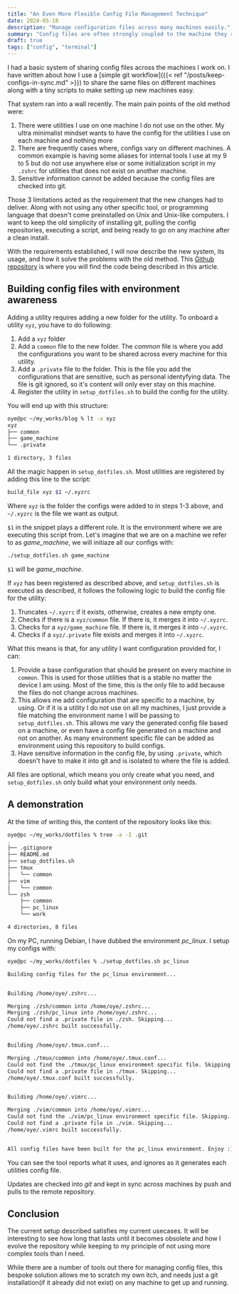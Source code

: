 ```yaml
---
title: "An Even More Flexible Config File Management Technique"
date: 2024-05-18
description: "Manage configuration files across many machines easily."
summary: "Config files are often strongly coupled to the machine they reside on. This create a need to have the configuration setup vary from machine to machine. I will be writing about how I have revamped my config workflow to accomodate this specific need."
draft: true
tags: ["config", "terminal"]
---
```


I had a basic system of sharing config files across the machines I work on. I have written about how I use a [simple git workflow]({{< ref "/posts/keep-configs-in-sync.md" >}}) to share the same files on different machines along with a tiny scripts to make setting up new machines easy.

That system ran into a wall recently. The main pain points of the old method were:
1. There were utilities I use on one machine I do not use on the other. My ultra minimalist mindset wants to have the config for the utilities I use on each machine and nothing more
2. There are frequently cases where, configs vary on different machines. A common example is having some aliases for internal tools I use at my 9 to 5 but do not use anywhere else or some initialization script in my `.zshrc` for utilities that does not exist on another machine.
3. Sensitive information cannot be added because the config files are checked into git.

Those 3 limitations acted as the requirement that the new changes had to deliver. Along with not using any other specific tool, or programming language that doesn't come preinstalled on Unix and Unix-like computers. I want to keep the old simplicity of installing git, pulling the config repositories, executing a script, and being ready to go on any machine after a clean install.

With the requirements established, I will now describe the new system, its usage, and how it solve the problems with the old method. This [Github repository](https://github.com/Oyekunle-Mark/dotfiles) is where you will find the code being described in this article.

## Building config files with environment awareness

Adding a utility requires adding a new folder for the utility. To onboard a utility `xyz`, you have to do following:
1. Add a `xyz` folder
2. Add a `common` file to the new folder. The *common* file is where you add the configurations you want to be shared across every machine for this utility.
3. Add a `.private` file to the folder. This is the file you add the configurations that are sensitive, such as personal identyfying data. The file is git ignored, so it's content will only ever stay on this machine.
4. Register the utility in `setup_dotfiles.sh` to build the config for the utility.

You will end up with this structure:

```sh
oye@pc ~/my_works/blog % lt -a xyz
xyz
├── common
├── game_machine
└── .private

1 directory, 3 files
```

All the magic happen in `setup_dotfiles.sh`. Most utilities are registered by adding this line to the script:

```sh
build_file xyz $1 ~/.xyzrc
```

Where `xyz` is the folder the configs were added to in steps 1-3 above, and `~/.xyzrc` is the file we want as output.

`$1` in the snippet plays a different role. It is the environment where we are executing this script from. Let's imagine that we are on a machine we refer to as *game_machine*, we will initiaze all our configs with:

```sh
./setup_dotfiles.sh game_machine
```

`$1` will be *game_machine*.

If `xyz` has been registered as described above, and `setup_dotfiles.sh` is executed as described, it follows the following logic to build the config file for the utility:
1. Truncates `~/.xyzrc` if it exists, otherwise, creates a new empty one.
2. Checks if there is a `xyz/common` file. If there is, it merges it into `~/.xyzrc`. 
3. Checks for a `xyz/game_machine` file. If there is, it merges it into `~/.xyzrc`.
4. Checks if a `xyz/.private` file exists and merges it into `~/.xyzrc`.

What this means is that, for any utility I want configuration provided for, I can:
1. Provide a base configuration that should be present on every machine in `common`. This is used for those utilities that is a stable no matter the device I am using. Most of the time, this is the only file to add because the files do not change across machines.
2. This allows me add configuration that are specific to a machine, by using. Or if it is a utility I do not use on all my machines, I just provide a file matching the environment name I will be passing to `setup_dotfiles.sh`. This allows me vary the generated config file based on a machine, or even have a config file generated on a machine and not on another. As many environment specific file can be added as environment using this repository to build configs.
3. Have sensitive information in the config file, by using `.private`, which doesn't have to make it into git and is isolated to where the file is added.

All files are optional, which means you only create what you need, and `setup_dotfiles.sh` only build what your environment only needs.

## A demonstration

At the time of writing this, the content of the repository looks like this:

```sh
oye@pc ~/my_works/dotfiles % tree -a -I .git
.
├── .gitignore
├── README.md
├── setup_dotfiles.sh
├── tmux
│   └── common
├── vim
│   └── common
└── zsh
    ├── common
    ├── pc_linux
    └── work

4 directories, 8 files
```

On my PC, running Debian, I have dubbed the environment *pc_linux*. I setup my configs with:

```sh
oye@pc ~/my_works/dotfiles % ./setup_dotfiles.sh pc_linux

Building config files for the pc_linux environment...


Building /home/oye/.zshrc...

Merging ./zsh/common into /home/oye/.zshrc...
Merging ./zsh/pc_linux into /home/oye/.zshrc...
Could not find a .private file in ./zsh. Skipping...
/home/oye/.zshrc built successfully.


Building /home/oye/.tmux.conf...

Merging ./tmux/common into /home/oye/.tmux.conf...
Could not find the ./tmux/pc_linux environment specific file. Skipping...
Could not find a .private file in ./tmux. Skipping...
/home/oye/.tmux.conf built successfully.


Building /home/oye/.vimrc...

Merging ./vim/common into /home/oye/.vimrc...
Could not find the ./vim/pc_linux environment specific file. Skipping...
Could not find a .private file in ./vim. Skipping...
/home/oye/.vimrc built successfully.


All config files have been built for the pc_linux environment. Enjoy :)
```

You can see the tool reports what it uses, and ignores as it generates each utilities config file.

Updates are checked into *git* and kept in sync across machines by push and pulls to the remote repository.

## Conclusion

The current setup described satisfies my current usecases. It will be interesting to see how long that lasts until it becomes obsolete and how I evolve the repository while keeping to my principle of not using more complex tools than I need.

While there are a number of tools out there for managing config files, this bespoke solution allows me to scratch my own itch, and needs just a git installation(if it already did not exist) on any machine to get up and running.
